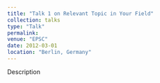 ```yaml
---
title: "Talk 1 on Relevant Topic in Your Field"
collection: talks
type: "Talk"
permalink: 
venue: "EPSC"
date: 2012-03-01
location: "Berlin, Germany"
---
```


Description